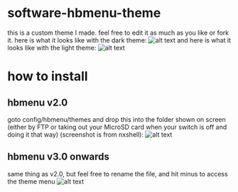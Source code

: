 # software-hbmenu-theme
this is a custom theme I made. feel free to edit it as much as you like or fork it. 
here is what it looks like with the dark theme:
![alt text](https://github.com/twinec/software-hbmenu-theme/blob/master/2018112117333800-DB1426D1DFD034027CECDE9C2DD914B8.jpg)
and here is what it looks like with the light theme:
![alt text](https://github.com/twinec/software-hbmenu-theme/blob/master/2018112117335000-DB1426D1DFD034027CECDE9C2DD914B8.jpg)
# how to install
## hbmenu v2.0
goto config/hbmenu/themes and drop this into the folder shown on screen (either by FTP or taking out your MicroSD card when your switch is off and doing it that way) (screenshot is from nxshell):
![alt text](https://github.com/twinec/software-hbmenu-theme/blob/master/2018112117372200-DB1426D1DFD034027CECDE9C2DD914B8.jpg)
## hbmenu v3.0 onwards
same thing as v2.0, but feel free to rename the file, and hit minus to access the theme menu
![alt text](https://github.com/twinec/software-hbmenu-theme/blob/master/2018112117340700-DB1426D1DFD034027CECDE9C2DD914B8.jpg)
